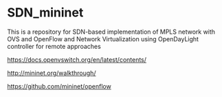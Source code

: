 # SDN_mininet
 This is a repository for SDN-based implementation of MPLS network with OVS and OpenFlow and Network Virtualization using OpenDayLight controller for remote approaches

https://docs.openvswitch.org/en/latest/contents/

http://mininet.org/walkthrough/

https://github.com/mininet/openflow

